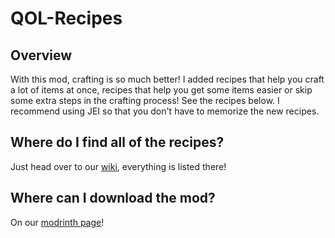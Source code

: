 # QOL-Recipes

## Overview
With this mod, crafting is so much better! I added recipes that help you craft a lot of items at once, recipes that help you get some items easier or skip some extra steps in the crafting process! See the recipes below. I recommend using JEI so that you don't have to memorize the new recipes.

## Where do I find all of the recipes?
Just head over to our [wiki](https://github.com/Vlkos77/QOL-Recipes/wiki), everything is listed there!

## Where can I download the mod?
On our [modrinth page](https://modrinth.com/mod/qolrecipes/)!
